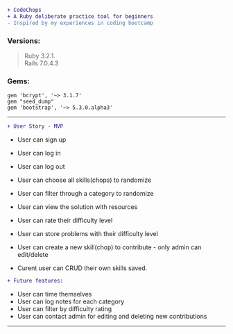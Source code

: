 ``` diff 
+ CodeChops 
+ A Ruby deliberate practice tool for beginners
- Inspired by my experiences in coding bootcamp
```
### Versions:

> Ruby 3.2.1.  
> Rails 7.0.4.3 


### Gems: 
```
gem 'bcrypt', '~> 3.1.7'
gem "seed_dump"
gem 'bootstrap', '~> 5.3.0.alpha3'
```

<hr>

``` diff
+ User Story - MVP
```

* User can sign up
* User can log in
* User can log out

* User can choose all skills(chops) to randomize
* User can filter through a category to randomize
* User can view the solution with resources 
* User can rate their difficulty level
* User can store problems with their difficulty level

* User can create a new skill(chop) to contribute - only admin can edit/delete
* Curent user can CRUD their own skills saved. 

``` diff
+ Future features:
```
* User can time themselves
* User can log notes for each category
* User can filter by difficulty rating
* User can contact admin for editing and deleting new contributions

<hr>
